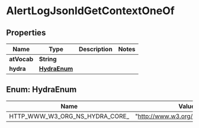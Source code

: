 

# AlertLogJsonldGetContextOneOf


## Properties

| Name | Type | Description | Notes |
|------------ | ------------- | ------------- | -------------|
|**atVocab** | **String** |  |  |
|**hydra** | [**HydraEnum**](#HydraEnum) |  |  |



## Enum: HydraEnum

| Name | Value |
|---- | -----|
| HTTP_WWW_W3_ORG_NS_HYDRA_CORE_ | &quot;http://www.w3.org/ns/hydra/core#&quot; |



